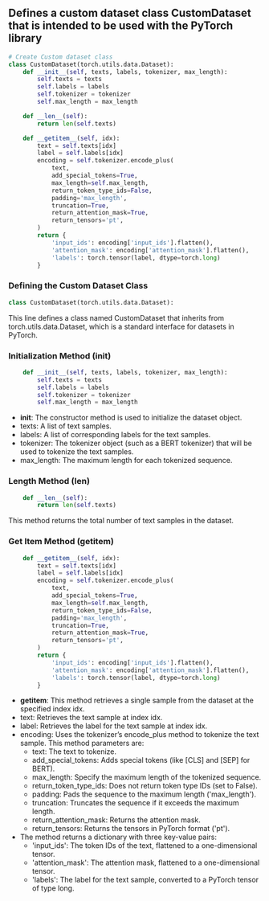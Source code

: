 ## Defines a custom dataset class CustomDataset that is intended to be used with the PyTorch library
```python
# Create Custom dataset class
class CustomDataset(torch.utils.data.Dataset):
    def __init__(self, texts, labels, tokenizer, max_length):
        self.texts = texts
        self.labels = labels
        self.tokenizer = tokenizer
        self.max_length = max_length

    def __len__(self):
        return len(self.texts)

    def __getitem__(self, idx):
        text = self.texts[idx]
        label = self.labels[idx]
        encoding = self.tokenizer.encode_plus(
            text,
            add_special_tokens=True,
            max_length=self.max_length,
            return_token_type_ids=False,
            padding='max_length',
            truncation=True,
            return_attention_mask=True,
            return_tensors='pt',
        )
        return {
            'input_ids': encoding['input_ids'].flatten(),
            'attention_mask': encoding['attention_mask'].flatten(),
            'labels': torch.tensor(label, dtype=torch.long)
        }
```
### Defining the Custom Dataset Class
```python
class CustomDataset(torch.utils.data.Dataset):
```
This line defines a class named CustomDataset that inherits from torch.utils.data.Dataset, which is a standard interface for datasets in PyTorch.
### Initialization Method (__init__)
```python
    def __init__(self, texts, labels, tokenizer, max_length):
        self.texts = texts
        self.labels = labels
        self.tokenizer = tokenizer
        self.max_length = max_length
```
  - __init__: The constructor method is used to initialize the dataset object.
  - texts: A list of text samples.
  - labels: A list of corresponding labels for the text samples.
  - tokenizer: The tokenizer object (such as a BERT tokenizer) that will be used to tokenize the text samples.
  - max_length: The maximum length for each tokenized sequence.
### Length Method (__len__)
```python
    def __len__(self):
        return len(self.texts)
```
This method returns the total number of text samples in the dataset.
### Get Item Method (__getitem__)
```python
    def __getitem__(self, idx):
        text = self.texts[idx]
        label = self.labels[idx]
        encoding = self.tokenizer.encode_plus(
            text,
            add_special_tokens=True,
            max_length=self.max_length,
            return_token_type_ids=False,
            padding='max_length',
            truncation=True,
            return_attention_mask=True,
            return_tensors='pt',
        )
        return {
            'input_ids': encoding['input_ids'].flatten(),
            'attention_mask': encoding['attention_mask'].flatten(),
            'labels': torch.tensor(label, dtype=torch.long)
        }
```
  - __getitem__: This method retrieves a single sample from the dataset at the specified index idx.
  - text: Retrieves the text sample at index idx.
  - label: Retrieves the label for the text sample at index idx.
  - encoding: Uses the tokenizer’s encode_plus method to tokenize the text sample. This method parameters are:
    - text: The text to tokenize.
    - add_special_tokens: Adds special tokens (like [CLS] and [SEP] for BERT).
    - max_length: Specify the maximum length of the tokenized sequence.
    - return_token_type_ids: Does not return token type IDs (set to False).
    - padding: Pads the sequence to the maximum length ('max_length').
    - truncation: Truncates the sequence if it exceeds the maximum length.
    - return_attention_mask: Returns the attention mask.
    - return_tensors: Returns the tensors in PyTorch format ('pt').
  - The method returns a dictionary with three key-value pairs:
    - 'input_ids': The token IDs of the text, flattened to a one-dimensional tensor.
    - 'attention_mask': The attention mask, flattened to a one-dimensional tensor.
    - 'labels': The label for the text sample, converted to a PyTorch tensor of type long.
